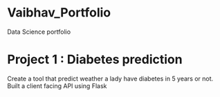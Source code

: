 # Vaibhav_Portfolio
Data Science portfolio

# Project 1 : Diabetes prediction
  Create a tool that predict weather a lady have diabetes in 5 years or not.
  Built a client facing API using Flask
  
  
